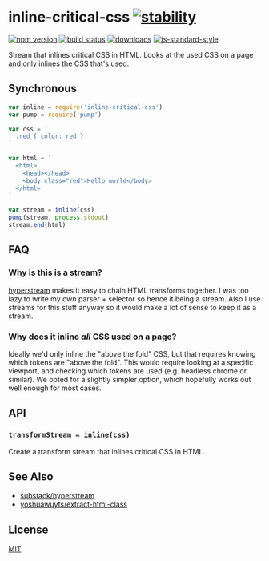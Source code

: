 # inline-critical-css [![stability][0]][1]
[![npm version][2]][3] [![build status][4]][5]
[![downloads][8]][9] [![js-standard-style][10]][11]

Stream that inlines critical CSS in HTML. Looks at the used CSS on a page and
only inlines the CSS that's used.

## Synchronous
```js
var inline = require('inline-critical-css')
var pump = require('pump')

var css = `
  .red { color: red }
`

var html = `
  <html>
    <head></head>
    <body class="red">Hello world</body>
  </html>
`

var stream = inline(css)
pump(stream, process.stdout)
stream.end(html)
```

## FAQ
### Why is this is a stream?
[hyperstream](https://github.com/substack/hyperstream) makes it easy to chain
HTML transforms together. I was too lazy to write my own parser + selector so
hence it being a stream. Also I use streams for this stuff anyway so it would
make a lot of sense to keep it as a stream.

### Why does it inline _all_ CSS used on a page?
Ideally we'd only inline the "above the fold" CSS, but that requires knowing
which tokens are "above the fold". This would require looking at a specific
viewport, and checking which tokens are used (e.g. headless chrome or similar).
We opted for a slightly simpler option, which hopefully works out well enough
for most cases.

## API
### `transformStream = inline(css)`
Create a transform stream that inlines critical CSS in HTML.

## See Also
- [substack/hyperstream](https://github.com/substack/hyperstream)
- [yoshuawuyts/extract-html-class](https://github.com/yoshuawuyts/extract-html-class)

## License
[MIT](https://tldrlegal.com/license/mit-license)

[0]: https://img.shields.io/badge/stability-experimental-orange.svg?style=flat-square
[1]: https://nodejs.org/api/documentation.html#documentation_stability_index
[2]: https://img.shields.io/npm/v/inline-critical-css.svg?style=flat-square
[3]: https://npmjs.org/package/inline-critical-css
[4]: https://img.shields.io/travis/yoshuawuyts/inline-critical-css/master.svg?style=flat-square
[5]: https://travis-ci.org/yoshuawuyts/inline-critical-css
[6]: https://img.shields.io/codecov/c/github/yoshuawuyts/inline-critical-css/master.svg?style=flat-square
[7]: https://codecov.io/github/yoshuawuyts/inline-critical-css
[8]: http://img.shields.io/npm/dm/inline-critical-css.svg?style=flat-square
[9]: https://npmjs.org/package/inline-critical-css
[10]: https://img.shields.io/badge/code%20style-standard-brightgreen.svg?style=flat-square
[11]: https://github.com/feross/standard
